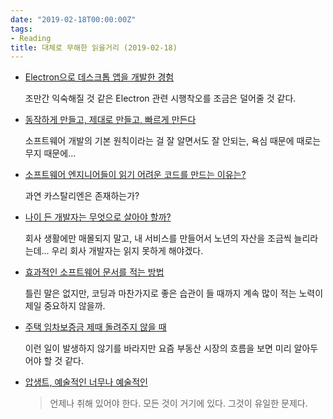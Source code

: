 ```yaml
---
date: "2019-02-18T00:00:00Z"
tags:
- Reading
title: 대체로 무해한 읽을거리 (2019-02-18)
---
```


- [Electron으로 데스크톱 앱을 개발한 경험](https://blog.outsider.ne.kr/1422)

  조만간 익숙해질 것 같은 Electron 관련 시행착오를 조금은 덜어줄 것 같다.

- [동작하게 만들고, 제대로 만들고, 빠르게 만든다](http://jhrogue.blogspot.com/2019/01/b_19.html)

  소프트웨어 개발의 기본 원칙이라는 걸 잘 알면서도 잘 안되는, 욕심 때문에 때로는 무지 때문에...

- [소프트웨어 엔지니어들이 읽기 어려운 코드를 만드는 이유는?](http://jhrogue.blogspot.com/2018/12/b.html)

  과연 카스탈리엔은 존재하는가?

- [나이 든 개발자는 무엇으로 살아야 할까?](https://greypencil.tistory.com/50)

  회사 생활에만 매몰되지 말고, 내 서비스를 만들어서 노년의 자산을 조금씩 늘리라는데... 우리 회사 개발자는 읽지 못하게 해야겠다.

- [효과적인 소프트웨어 문서를 적는 방법](https://blog.voidmainvoid.net/185)

  틀린 말은 없지만, 코딩과 마찬가지로 좋은 습관이 들 때까지 계속 많이 적는 노력이 제일 중요하지 않을까.

- [주택 임차보증금 제때 돌려주지 않을 때](http://slownews.kr/46462)

  이런 일이 발생하지 않기를 바라지만 요즘 부동산 시장의 흐름을 보면 미리 알아두어야 할 것 같다.

- [압생트, 예술적인 너무나 예술적인](http://masism.kr/3739)

  > 언제나 취해 있어야 한다. 모든 것이 거기에 있다. 그것이 유일한 문제다.
